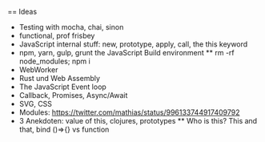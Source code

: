 == Ideas
 * Testing with mocha, chai, sinon
 * functional, prof frisbey
 * JavaScript internal stuff: new, prototype, apply, call, the this keyword
 * npm, yarn, gulp, grunt the JavaScript Build environment
 ** rm -rf node_modules; npm i
 * WebWorker
 * Rust und Web Assembly
 * The JavaScript Event loop
 * Callback, Promises, Async/Await
 * SVG, CSS
 * Modules: https://twitter.com/mathias/status/996133744917409792 
 * 3 Anekdoten: value of this, clojures, prototypes
 ** Who is this? This and that, bind ()=>{} vs function
 